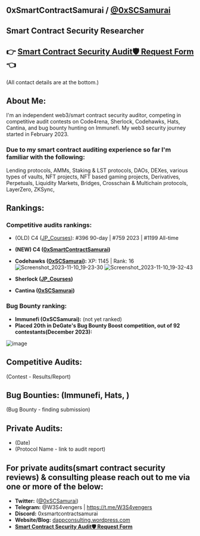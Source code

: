 ## 0xSmartContractSamurai / [@0xSCSamurai](https://twitter.com/0xSCSamurai)
## Smart Contract Security Researcher

## 👉 **[Smart Contract Security Audit🛡️ Request Form](https://app.deform.cc/form/cac0cfd4-e161-4048-b9fb-84819cc5e158)** 👈

(All contact details are at the bottom.)


## **About Me**:

I'm an independent web3/smart contract security auditor, competing in competitive audit contests on Code4rena, Sherlock, Codehawks, Hats, Cantina, and bug bounty hunting on Immunefi. 
My web3 security journey started in February 2023.

### Due to my smart contract auditing experience so far I'm familiar with the following:
Lending protocols, AMMs, Staking & LST protocols, DAOs, DEXes, various types of vaults, NFT projects, NFT based gaming projects, Derivatives, Perpetuals, Liquidity Markets, Bridges, Crosschain & Multichain protocols, LayerZero, ZKSync, 


## **Rankings:**

### **Competitive audits rankings:**

- (OLD) C4 ([JP_Courses](https://code4rena.com/@JP_Courses)): #396 90-day | #759 2023 | #1199 All-time
- **(NEW) C4 ([0xSmartContractSamurai](https://code4rena.com/@0xSmartContractSamurai))**
 
- **Codehawks ([0xSCSamurai](https://www.codehawks.com/profile/clk41wibj006sla08llbkfxxu)):** XP: 1145 | Rank: 16
![Screenshot_2023-11-10_19-23-30](https://github.com/dappconsulting/audits/assets/8009672/b90837ad-4035-4769-8dfc-33c717750092)
![Screenshot_2023-11-10_19-32-43](https://github.com/dappconsulting/audits/assets/8009672/676415f9-bec8-40dc-8450-8abd3d7745bf)

- **Sherlock ([JP_Courses](https://audits.sherlock.xyz/watson/JP_Courses))**

- **Cantina ([0xSCSamurai](https://cantina.xyz/u/0xSCSamurai))**


### **Bug Bounty ranking:**

- **Immunefi (OxSCSamurai):** (not yet ranked)
- **Placed 20th in DeGate's Bug Bounty Boost competition, out of 92 contestants(December 2023):**

![image](https://github.com/dappconsulting/audits/assets/8009672/295660a2-2245-4674-ad27-eb6a3bfafd03)



## **Competitive Audits:**
(Contest - Results/Report)

## **Bug Bounties: (Immunefi, Hats, )**
(Bug Bounty - finding submission)

## **Private Audits:**
- (Date)
- (Protocol Name - link to audit report)


## **For private audits(smart contract security reviews) & consulting please reach out to me via one or more of the below:**
- **Twitter:** ([@0xSCSamurai](https://twitter.com/0xSCSamurai))
- **Telegram:** @W3S4vengers | https://t.me/W3S4vengers
- **Discord:** 0xsmartcontractsamurai
- **Website/Blog:** [dappconsulting.wordpress.com](https://dappconsulting.wordpress.com)
- **[Smart Contract Security Audit🛡️ Request Form](https://app.deform.cc/form/cac0cfd4-e161-4048-b9fb-84819cc5e158)**
